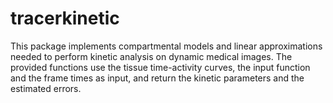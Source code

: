 # tracerkinetic

This package implements compartmental models and linear approximations needed
to perform kinetic analysis on dynamic medical images. The provided functions
use the tissue time-activity curves, the input function and the frame times as
input, and return the kinetic parameters and the estimated errors.


